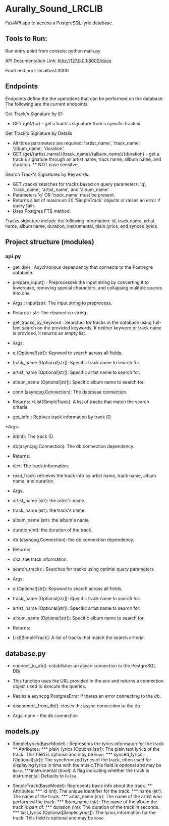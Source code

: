 # Aurally_Sound_LRCLIB
FastAPI app to access a PostgreSQL lyric database. 

## Tools to Run: 

Run entry point from console: python main.py

API Documentation Link: http://127.0.0.1:8000/docs

Front end port: localhost:3000

## Endpoints
Endpoints define the the operations that can be performed on the database. The following are the current endpoints: 

Get Track's Signature by ID: 
* GET /get/{id} - get a track's signature from a specific track id. 

Get Track's Signature by Details 
* All three parameters are required: 'artist_name', 'track_name', 'album_name', 'duration'. 
* GET /get/{artist_name}/{track_name}/{album_name}/{duration} - get a track's signature through an artist name, track name, allbum name, and duration. 
** NOT case sensitve. 

Search Track's Signatures by Keywords: 
* GET /tracks searches for tracks based on query parameters: 'q', 'track_name', 'artist_name', and 'album_name'.
* Parameters 'q' OR 'track_name' must be present.
* Returns a list of maximum 20 'SimpleTrack' objects or raises an error if query fails.
* Uses Postgres FTS method.

Tracks signature include the following information: id, track name, artist name, album name, duration, instrumental, plain lyrics, and synced lyrics. 

## Project structure (modules) 
###  api.py
* get_db() : Asychronous dependency that connects to the Postregre database. 
* prepare_input() : Preprocesses the input string by converting it to lowercase, removing special characters, and collapsing mulitple spaces into one 
 * Args : input(str): The input string to preprocess. 
 * Returns : str: The cleaned up string. 

* get_tracks_by_keyword : Searches for tracks in the database using full-text search on the provided keywords. If neither keyword or track name is provided, it returns an empty list. 

 * Args: 
  * q (Optional[str]): Keyword to search across all fields.
  * track_name (Optional[str]): Specific track name to search for.
  * artist_name (Optional[str]): Specific artist name to search for.
  * album_name (Optional[str]): Specific album name to search for.
  * conn (asyncpg.Connection): The database connection.

 * Returns: 
  *List[SimpleTrack]: A list of tracks that match the search criteria.

* get_info : Retrives track information by track ID. 

 *Args: 
  * id(int): The track ID.
  * db(asyncpg.Connection): The db connection dependency. 

 * Returns: 
  * dict: The track information. 


* read_track: retrieves the track info by artist name, track name, album name, and duration. 

 * Args: 

  * artist_name (str): the artist's name. 
  * track_name (str): the track's name. 
  * album_name (str): the album's name. 
  * duration(int): the duration of the track. 
  * db (asyncpg.Connection): the db connection dependency. 

 * Returns: 

  * dict: the track information. 

* search_tracks : Searches for tracks using optimal query parameters. 
 * Args: 
  * q (Optional[str]): Keyword to search across all fields.
  * track_name (Optional[str]): Specific track name to search for.
  * artist_name (Optional[str]): Specific artist name to search for.
  * album_name (Optional[str]): Specific album name to search for.

 * Returns: 
  * List[SimpleTrack]: A list of tracks that match the search criteria.

## database.py 
* connect_to_db(): establishes an asycn connection to the PostgreSQL DB/ 
 * This function uses the URL provided in the env and returns a connection object used to execute the queries. 
 * Rasies a asyncpg.PostgresError if theres an error connecting to the db.

* disconnect_from_db(): closes the async connection to the db. 
 * Args: conn - the db connection 


## models.py 
* SimpleLyrics(BaseModel) : Represents the lyrics informaton for the track 
** Attributes: 
*** plain_lyrics (Optional[str]): The plain text lyrics of the track. This field is optional and may be `None`.
*** synced_lyrics (Optional[str]): The synchronized lyrics of the track, often used for displaying lyrics in time with the music.This field is optional and may be `None`.
***instrumental (bool): A flag indicating whether the track is instrumental. Defaults to `False`.

* SimpleTrack(BaseModel): Represents basic info about the track. 
** Attributes:
*** id (int): The unique identifier for the track.
*** name (str): The name of the track.
*** artist_name (str): The name of the artist who performed the track.
*** lbum_name (str): The name of the album the track is part of.
*** duration (int): The duration of the track in seconds.
*** last_lyrics (Optional[SimpleLyrics]): The lyrics information for the track. This field is optional and may be `None`.
